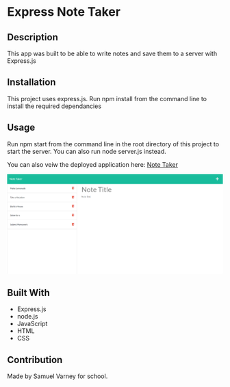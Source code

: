 # Express Note Taker

## Description
This app was built to be able to write notes and save them to a server with Express.js

## Installation
This project uses express.js. Run npm install from the command line to install the required dependancies

## Usage
Run npm start from the command line in the root directory of this project to start the server. You can also run node server.js instead.

You can also veiw the deployed application here:
[Note Taker](https://protected-mesa-86289.herokuapp.com/)

![](./images/notetakerss.png)

## Built With
* Express.js
* node.js
* JavaScript
* HTML
* CSS

## Contribution
Made by Samuel Varney for school. 
